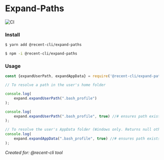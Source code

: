 # Expand-Paths


![CI](https://github.com/ashbeats/expand-paths/workflows/CI/badge.svg)

### Install

```bash
$ yarn add @recent-cli/expand-paths
```

```bash
$ npm -i @recent-cli/expand-paths
```



### Usage

```javascript
const {expandUserPath, expandAppData} = require('@recent-cli/expand-paths')

// To resolve a path in the user's home folder

console.log(
    expand.expandUserPath(".bash_profile") 
);

console.log(
    expand.expandUserPath(".bash_profile", true) //# ensures path exists
);

// To resolve the user's AppData folder (Windows only. Returns null otherwise)
console.log(
    expand.expandAppData(".bash_profile", true) //# ensures path exists
);

```



*Created for: @recent-cli tool*



